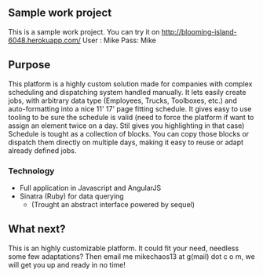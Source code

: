 ## Sample work project

This is a sample work project. You can try it on http://blooming-island-6048.herokuapp.com/
User : Mike Pass: Mike

## Purpose

This platform is a highly custom solution made for companies with complex scheduling and dispatching system handled manually.
It lets easily create jobs, with arbitrary data type (Employees, Trucks, Toolboxes, etc.) and auto-formatting into a nice 11' 17' page fitting schedule.
It gives easy to use tooling to be sure the schedule is valid (need to force the platform if want to assign an element twice on a day. Stil gives you highlighting in that case)
Schedule is tought as a collection of blocks. You can copy those blocks or dispatch them directly on multiple days, making it easy to reuse or adapt already defined jobs.


### Technology
  - Full application in Javascript and AngularJS
  - Sinatra (Ruby) for data querying
    - (Trought an abstract interface powered by sequel)


## What next?

This is an highly customizable platform. It could fit your need, needless some few adaptations? Then email me mikechaos13 at g(mail) dot c o m, we will get you up and ready in no time!
